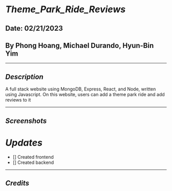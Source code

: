 # **_Theme_Park_Ride_Reviews_**

## Date: 02/21/2023

## By Phong Hoang, Michael Durando, Hyun-Bin Yim

---

## **_Description_**

A full stack website using MongoDB, Express, React, and Node, written using Javascript. On this website, users can add a theme park ride and add reviews to it

---

## **_Screenshots_**

# **_Updates_**

- [] Created frontend
- [] Created backend

---

## _Credits_
